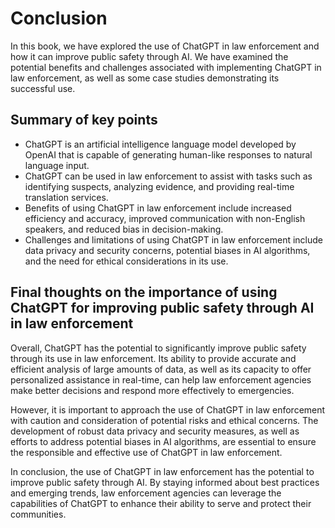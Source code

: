 Conclusion
==========

In this book, we have explored the use of ChatGPT in law enforcement and how it can improve public safety through AI. We have examined the potential benefits and challenges associated with implementing ChatGPT in law enforcement, as well as some case studies demonstrating its successful use.

Summary of key points
---------------------

* ChatGPT is an artificial intelligence language model developed by OpenAI that is capable of generating human-like responses to natural language input.
* ChatGPT can be used in law enforcement to assist with tasks such as identifying suspects, analyzing evidence, and providing real-time translation services.
* Benefits of using ChatGPT in law enforcement include increased efficiency and accuracy, improved communication with non-English speakers, and reduced bias in decision-making.
* Challenges and limitations of using ChatGPT in law enforcement include data privacy and security concerns, potential biases in AI algorithms, and the need for ethical considerations in its use.

Final thoughts on the importance of using ChatGPT for improving public safety through AI in law enforcement
-----------------------------------------------------------------------------------------------------------

Overall, ChatGPT has the potential to significantly improve public safety through its use in law enforcement. Its ability to provide accurate and efficient analysis of large amounts of data, as well as its capacity to offer personalized assistance in real-time, can help law enforcement agencies make better decisions and respond more effectively to emergencies.

However, it is important to approach the use of ChatGPT in law enforcement with caution and consideration of potential risks and ethical concerns. The development of robust data privacy and security measures, as well as efforts to address potential biases in AI algorithms, are essential to ensure the responsible and effective use of ChatGPT in law enforcement.

In conclusion, the use of ChatGPT in law enforcement has the potential to improve public safety through AI. By staying informed about best practices and emerging trends, law enforcement agencies can leverage the capabilities of ChatGPT to enhance their ability to serve and protect their communities.
